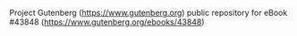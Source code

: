Project Gutenberg (https://www.gutenberg.org) public repository for eBook #43848 (https://www.gutenberg.org/ebooks/43848)
